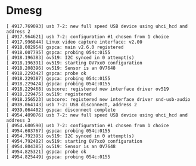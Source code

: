 #  Dmesg



    [ 4917.769093] usb 7-2: new full speed USB device using uhci_hcd and address 2
    [ 4917.964621] usb 7-2: configuration #1 chosen from 1 choice
    [ 4917.996844] Linux video capture interface: v2.00
    [ 4918.002954] gspca: main v2.6.0 registered
    [ 4918.007795] gspca: probing 054c:0155
    [ 4918.196383] ov519: I2C synced in 0 attempt(s)
    [ 4918.196391] ov519: starting OV7xx0 configuration
    [ 4918.208396] ov519: Sensor is an OV7648
    [ 4918.229342] gspca: probe ok
    [ 4918.229387] gspca: probing 054c:0155
    [ 4918.229424] gspca: probing 054c:0155
    [ 4918.229468] usbcore: registered new interface driver ov519
    [ 4918.229475] ov519: registered
    [ 4918.256523] usbcore: registered new interface driver snd-usb-audio
    [ 4939.064143] usb 7-2: USB disconnect, address 2
    [ 4939.064402] gspca: disconnect complete
    [ 4954.409076] usb 7-2: new full speed USB device using uhci_hcd and address 3
    [ 4954.600590] usb 7-2: configuration #1 chosen from 1 choice
    [ 4954.603767] gspca: probing 054c:0155
    [ 4954.792395] ov519: I2C synced in 0 attempt(s)
    [ 4954.792402] ov519: starting OV7xx0 configuration
    [ 4954.804385] ov519: Sensor is an OV7648
    [ 4954.825321] gspca: probe ok
    [ 4954.825449] gspca: probing 054c:0155
